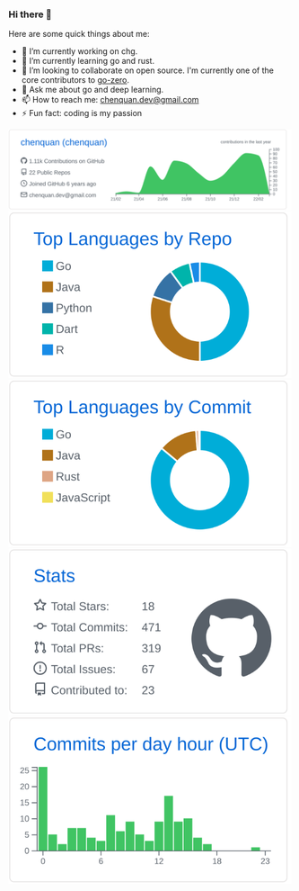 ### Hi there 👋

<!--
**chenquan/chenquan** is a ✨ _special_ ✨ repository because its `README.md` (this file) appears on your GitHub profile.

Here are some ideas to get you started:

- 🔭 I’m currently working on ...
- 🌱 I’m currently learning ...
- 👯 I’m looking to collaborate on ...
- 🤔 I’m looking for help with ...
- 💬 Ask me about ...
- 📫 How to reach me: ...
- 😄 Pronouns: ...
- ⚡ Fun fact: ...
-->

Here are some quick things about me:

- 🔭 I’m currently working on chg.
- 🌱 I’m currently learning go and rust.
- 👯 I’m looking to collaborate on open source. I'm currently one of the core contributors to [go-zero](https://github.com/zeromicro/go-zero).
- 💬 Ask me about go and deep learning.
- 📫 How to reach me: chenquan.dev@gmail.com
- ⚡ Fun fact: coding is my passion


[![](https://raw.githubusercontent.com/chenquan/chenquan/master/profile-summary-card-output/github/0-profile-details.svg)](https://github.com/chenquan)
[![](https://raw.githubusercontent.com/chenquan/chenquan/master/profile-summary-card-output/github/1-repos-per-language.svg)](https://github.com/chenquan) [![](https://raw.githubusercontent.com/chenquan/chenquan/master/profile-summary-card-output/github/2-most-commit-language.svg)](https://github.com/chenquan)
[![](https://raw.githubusercontent.com/chenquan/chenquan/master/profile-summary-card-output/github/3-stats.svg)](https://github.com/chenquan) [![](https://raw.githubusercontent.com/chenquan/chenquan/master/profile-summary-card-output/github/4-productive-time.svg)](https://github.com/chenquan)
